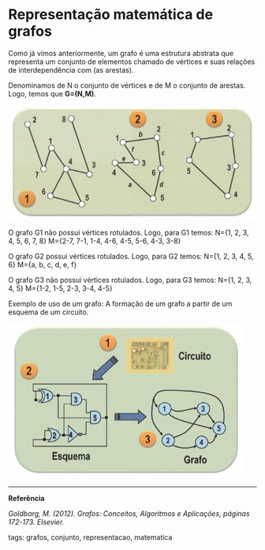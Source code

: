 # Representação matemática de grafos

Como já vimos anteriormente, um grafo é uma estrutura abstrata que representa um conjunto de elementos chamado de vértices e suas relações de interdependência com (as arestas).

Denominamos de N o conjunto de vértices e de M o conjunto de arestas. Logo, temos que **G=(N,M)**.

![Grafos diversos](./img/grafoRotulado.jpeg)

O grafo G1 não possui vértices rotulados. Logo, para G1 temos:
N={1, 2, 3, 4, 5, 6, 7, 8}
M={2-7, 7-1, 1-4, 4-6, 4-5, 5-6, 4-3, 3-8}

O grafo G2 possui vértices rotulados. Logo, para G2 temos:
N={1, 2, 3, 4, 5, 6}
M={a, b, c, d, e, f}

O grafo G3 não possui vértices rotulados. Logo, para G3 temos:
N={1, 2, 3, 4, 5}
M={1-2, 1-5, 2-3, 3-4, 4-5}

Exemplo de uso de um grafo: A formação de um grafo a partir de um esquema de um circuito.

![ grafo a partir de um esquema de um circuito.](./img/grafoCircuito.jpeg)

---

**Referência**

_Goldbarg, M. (2012). Grafos: Conceitos, Algoritmos e Aplicações, páginas 172-173. Elsevier._


tags: grafos, conjunto, representacao, matematica
